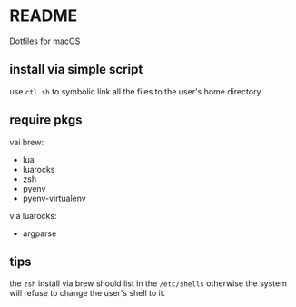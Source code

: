 # README

Dotfiles for macOS

## install via simple script

use `ctl.sh` to symbolic link all the files to the user's home directory

## require pkgs

vai brew:

- lua
- luarocks
- zsh
- pyenv
- pyenv-virtualenv

via luarocks:

- argparse

## tips

the `zsh` install via brew should list in the `/etc/shells` otherwise the system will refuse to change the user's shell to it.
